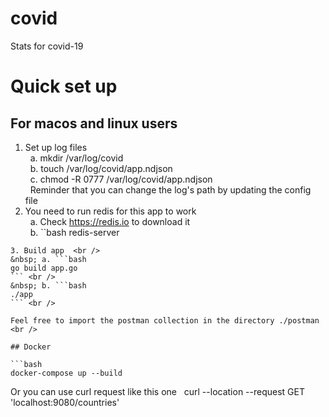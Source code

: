 # covid
Stats for covid-19

# Quick set up

## For macos and linux users

1. Set up log files  <br />
&nbsp; a. mkdir /var/log/covid  <br />
&nbsp; b. touch /var/log/covid/app.ndjson  <br />
&nbsp; c. chmod -R 0777 /var/log/covid/app.ndjson  <br />
&nbsp; Reminder that you can change the log's path by updating the config file  <br />
2. You need to run redis for this app to work  <br />
&nbsp; a. Check https://redis.io to download  it<br />
&nbsp; b. ``bash
redis-server
```  <br />
3. Build app  <br />
&nbsp; a. ```bash
go build app.go
``` <br />
&nbsp; b. ```bash
./app
``` <br />

Feel free to import the postman collection in the directory ./postman  <br />

## Docker

```bash
docker-compose up --build
```

Or you can use curl request like this one
&nbsp; curl --location --request GET 'localhost:9080/countries'
